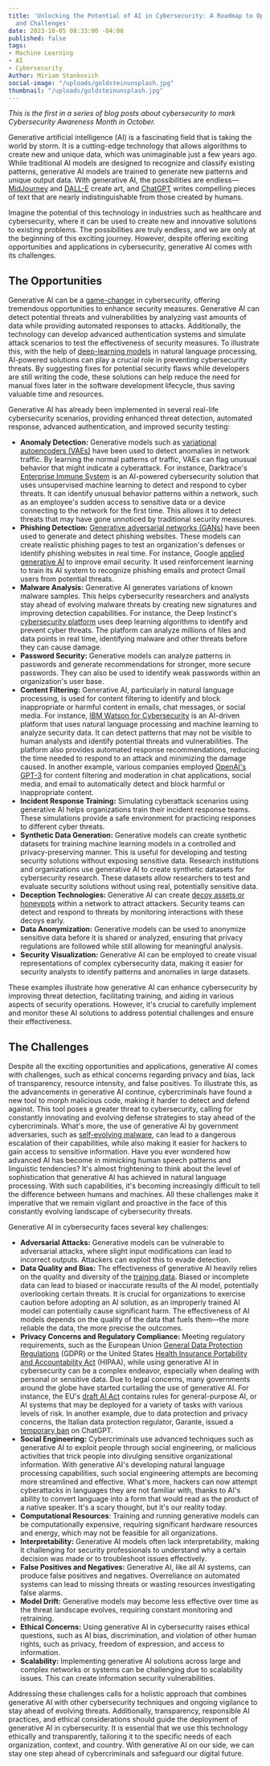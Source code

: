 ```yaml
---
title: 'Unlocking the Potential of AI in Cybersecurity: A Roadmap to Opportunities
  and Challenges'
date: 2023-10-05 08:33:00 -04:00
published: false
tags:
- Machine Learning
- AI
- Cybersecurity
Author: Miriam Stankovich
social-image: "/uploads/goldsteinunsplash.jpg"
thumbnail: "/uploads/goldsteinunsplash.jpg"
---
```


*This is the first in a series of blog posts about cybersecurity to mark Cybersecurity Awareness Month in October.*

Generative artificial intelligence (AI) is a fascinating field that is taking the world by storm. It is a cutting-edge technology that allows algorithms to create new and unique data, which was unimaginable just a few years ago. While traditional AI models are designed to recognize and classify existing patterns, generative AI models are trained to generate new patterns and unique output data. With generative AI, the possibilities are endless—[MidJourney](https://www.midjourney.com/home/?callbackUrl=%2Fapp%2F) and [DALL-E](https://openai.com/dall-e-2) create art, and [ChatGPT](https://chat.openai.com/auth/login) writes compelling pieces of text that are nearly indistinguishable from those created by humans. 

Imagine the potential of this technology in industries such as healthcare and cybersecurity, where it can be used to create new and innovative solutions to existing problems. The possibilities are truly endless, and we are only at the beginning of this exciting journey. However, despite offering exciting opportunities and applications in cybersecurity, generative AI comes with its challenges. 

<!--more-->

## The Opportunities

Generative AI can be a [game-changer](https://www.bain.com/insights/generative-ai-and-cybersecurity-strengthening-both-defenses-and-threats-tech-report-2023/) in cybersecurity, offering tremendous opportunities to enhance security measures. Generative AI can detect potential threats and vulnerabilities by analyzing vast amounts of data while providing automated responses to attacks. Additionally, the technology can develop advanced authentication systems and simulate attack scenarios to test the effectiveness of security measures. To illustrate this, with the help of [deep-learning models](https://www.forbes.com/sites/heatherwishartsmith/2023/06/06/generative-ai-cybersecurity-friend-and-foe/?sh=7b47dff24bd2) in natural language processing, AI-powered solutions can play a crucial role in preventing cybersecurity threats. By suggesting fixes for potential security flaws while developers are still writing the code, these solutions can help reduce the need for manual fixes later in the software development lifecycle, thus saving valuable time and resources.

Generative AI has already been implemented in several real-life cybersecurity scenarios, providing enhanced threat detection, automated response, advanced authentication, and improved security testing:
 
* **Anomaly Detection:** Generative models such as [variational autoencoders (VAEs)](https://towardsdatascience.com/understanding-variational-autoencoders-vaes-f70510919f73) have been used to detect anomalies in network traffic. By learning the normal patterns of traffic, VAEs can flag unusual behavior that might indicate a cyberattack. For instance, Darktrace's [Enterprise Immune System](https://darktrace.com/news/darktrace-launches-enterprise-immune-system-version-4) is an AI-powered cybersecurity solution that uses unsupervised machine learning to detect and respond to cyber threats. It can identify unusual behavior patterns within a network, such as an employee's sudden access to sensitive data or a device connecting to the network for the first time. This allows it to detect threats that may have gone unnoticed by traditional security measures.
* **Phishing Detection:** [Generative adversarial networks (GANs)](https://developers.google.com/machine-learning/gan/gan_structure) have been used to generate and detect phishing websites. These models can create realistic phishing pages to test an organization's defenses or identify phishing websites in real time. For instance, Google [applied generative AI](https://techcrunch.com/2023/04/24/google-brings-generative-ai-to-cybersecurity/) to improve email security. It used reinforcement learning to train its AI system to recognize phishing emails and protect Gmail users from potential threats.
* **Malware Analysis:** Generative AI generates variations of known malware samples. This helps cybersecurity researchers and analysts stay ahead of evolving malware threats by creating new signatures and improving detection capabilities. For instance, the Deep Instinct's [cybersecurity platform](https://www.deepinstinct.com/) uses deep learning algorithms to identify and prevent cyber threats. The platform can analyze millions of files and data points in real time, identifying malware and other threats before they can cause damage. 
* **Password Security:** Generative models can analyze patterns in passwords and generate recommendations for stronger, more secure passwords. They can also be used to identify weak passwords within an organization's user base.
* **Content Filtering:** Generative AI, particularly in natural language processing, is used for content filtering to identify and block inappropriate or harmful content in emails, chat messages, or social media. For instance, [IBM Watson for Cybersecurity](https://www.ibm.com/blogs/nordic-msp/watson-cyber-security/) is an AI-driven platform that uses natural language processing and machine learning to analyze security data. It can detect patterns that may not be visible to human analysts and identify potential threats and vulnerabilities. The platform also provides automated response recommendations, reducing the time needed to respond to an attack and minimizing the damage caused. In another example, various companies employed [OpenAI's GPT-3](https://openai.com/blog/gpt-3-apps) for content filtering and moderation in chat applications, social media, and email to automatically detect and block harmful or inappropriate content.
* **Incident Response Training:** Simulating cyberattack scenarios using generative AI helps organizations train their incident response teams. These simulations provide a safe environment for practicing responses to different cyber threats.
* **Synthetic Data Generation:** Generative models can create synthetic datasets for training machine learning models in a controlled and privacy-preserving manner. This is useful for developing and testing security solutions without exposing sensitive data. Research institutions and organizations use generative AI to create synthetic datasets for cybersecurity research. These datasets allow researchers to test and evaluate security solutions without using real, potentially sensitive data.
* **Deception Technologies:** Generative AI can create [decoy assets or honeypots](https://www.forcepoint.com/cyber-edu/deception-technology) within a network to attract attackers. Security teams can detect and respond to threats by monitoring interactions with these decoys early.
* **Data Anonymization:** Generative models can be used to anonymize sensitive data before it is shared or analyzed, ensuring that privacy regulations are followed while still allowing for meaningful analysis.
* **Security Visualization:** Generative AI can be employed to create visual representations of complex cybersecurity data, making it easier for security analysts to identify patterns and anomalies in large datasets.

These examples illustrate how generative AI can enhance cybersecurity by improving threat detection, facilitating training, and aiding in various aspects of security operations. However, it's crucial to carefully implement and monitor these AI solutions to address potential challenges and ensure their effectiveness.

## The Challenges

Despite all the exciting opportunities and applications, generative AI comes with challenges, such as ethical concerns regarding privacy and bias, lack of transparency, resource intensity, and false positives. To illustrate this, as the advancements in generative AI continue, cybercriminals have found a new tool to morph malicious code, making it harder to detect and defend against. This tool poses a greater threat to cybersecurity, calling for constantly innovating and evolving defense strategies to stay ahead of the cybercriminals. What's more, the use of generative AI by government adversaries, such as [self-evolving malware](https://ieeexplore.ieee.org/document/9914560), can lead to a dangerous escalation of their capabilities, while also making it easier for hackers to gain access to sensitive information. Have you ever wondered how advanced AI has become in mimicking human speech patterns and linguistic tendencies? It's almost frightening to think about the level of sophistication that generative AI has achieved in natural language processing. With such capabilities, it's becoming increasingly difficult to tell the difference between humans and machines. All these challenges make it imperative that we remain vigilant and proactive in the face of this constantly evolving landscape of cybersecurity threats. 
 
Generative AI in cybersecurity faces several key challenges:

* **Adversarial Attacks:** Generative models can be vulnerable to adversarial attacks, where slight input modifications can lead to incorrect outputs. Attackers can exploit this to evade detection.
* **Data Quality and Bias:** The effectiveness of generative AI heavily relies on the quality and diversity of the [training data](https://towardsdatascience.com/understanding-bias-and-fairness-in-ai-systems-6f7fbfe267f3). Biased or incomplete data can lead to biased or inaccurate results of the AI model, potentially overlooking certain threats. It is crucial for organizations to exercise caution before adopting an AI solution, as an improperly trained AI model can potentially cause significant harm. The effectiveness of AI models depends on the quality of the data that fuels them—the more reliable the data, the more precise the outcomes.
* **Privacy Concerns and Regulatory Compliance:** Meeting regulatory requirements, such as the European Union [General Data Protection Regulations](https://commission.europa.eu/law/law-topic/data-protection/data-protection-eu_en) (GDPR) or the United States [Health Insurance Portability and Accountability Act](https://www.hhs.gov/hipaa/index.html) (HIPAA), while using generative AI in cybersecurity can be a complex endeavor, especially when dealing with personal or sensitive data. Due to legal concerns, many governments around the globe have started curtailing the use of generative AI. For instance, the EU's [draft AI Act](https://eur-lex.europa.eu/legal-content/EN/TXT/?uri=celex%3A52021PC0206) contains rules for general-purpose AI, or AI systems that may be deployed for a variety of tasks with various levels of risk. In another example, due to data protection and privacy concerns, the Italian data protection regulator, Garante, issued a [temporary ban](https://www.bbc.com/news/technology-65139406) on ChatGPT.  
* **Social Engineering:** Cybercriminals use advanced techniques such as generative AI to exploit people through social engineering, or malicious activities that trick people into divulging sensitive organizational information. With generative AI's developing natural language processing capabilities, such social engineering attempts are becoming more streamlined and effective. What's more, hackers can now attempt cyberattacks in languages they are not familiar with, thanks to AI's ability to convert language into a form that would read as the product of a native speaker. It's a scary thought, but it's our reality today.
* **Computational Resources**: Training and running generative models can be computationally expensive, requiring significant hardware resources and energy, which may not be feasible for all organizations.
* **Interpretability:** Generative AI models often lack interpretability, making it challenging for security professionals to understand why a certain decision was made or to troubleshoot issues effectively.
* **False Positives and Negatives:** Generative AI, like all AI systems, can produce false positives and negatives. Overreliance on automated systems can lead to missing threats or wasting resources investigating false alarms.
* **Model Drift:** Generative models may become less effective over time as the threat landscape evolves, requiring constant monitoring and retraining.
* **Ethical Concerns:** Using generative AI in cybersecurity raises ethical questions, such as AI bias, discrimination, and violation of other human rights, such as privacy, freedom of expression, and access to information.
* **Scalability:** Implementing generative AI solutions across large and complex networks or systems can be challenging due to scalability issues. This can create information security vulnerabilities.

Addressing these challenges calls for a holistic approach that combines generative AI with other cybersecurity techniques and ongoing vigilance to stay ahead of evolving threats. Additionally, transparency, responsible AI practices, and ethical considerations should guide the deployment of generative AI in cybersecurity. It is essential that we use this technology ethically and transparently, tailoring it to the specific needs of each organization, context, and country. With generative AI on our side, we can stay one step ahead of cybercriminals and safeguard our digital future.